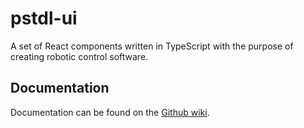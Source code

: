 # pstdl-ui
A set of React components written in TypeScript with the purpose of creating robotic control software.

## Documentation
Documentation can be found on the [Github wiki](https://github.com/mtu-pstdl/pstdl-ui/wiki).